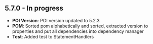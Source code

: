 ## 5.7.0 - In progress
* **POI Version**: POI version updated to 5.2.3 
* **POM**: Sorted pom alphabetically and sorted, extracted version to properties and put all dependencies into dependency manager
* **Test**: Added test to StatementHandlers
